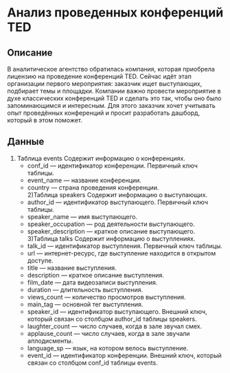 # Анализ проведенных конференций TED

## Описание
В аналитическое агентство обратилась компания, которая приобрела лицензию на проведение конференций TED. Сейчас идёт этап организации первого мероприятия: заказчик ищет выступающих, подбирает темы и площадки. Компании важно провести мероприятие в духе классических конференций TED и сделать это так, чтобы оно было запоминающимся и интересным. Для этого заказчик хочет учитывать опыт проведённых конференций и просит разработать дашборд, который в этом поможет.

## Данные
1) Таблица events
Содержит информацию о конференциях.
    - conf_id — идентификатор конференции. Первичный ключ таблицы.
    - event_name — название конференции.
    - country — страна проведения конференции.  
2)Таблица speakers
Содержит информацию о выступающих.
    - author_id — идентификатор выступающего. Первичный ключ таблицы.
    - speaker_name — имя выступающего.
    - speaker_occupation — род деятельности выступающего.
    - speaker_description — краткое описание выступающего.
3)Таблица talks
Содержит информацию о выступлениях.
    - talk_id — идентификатор выступления. Первичный ключ таблицы.
    - url — интернет-ресурс, где выступление находится в открытом доступе.
    - title — название выступления.
    - description — краткое описание выступления.
    - film_date — дата видеозаписи выступления.
    - duration — длительность выступления.
    - views_count — количество просмотров выступления.
    - main_tag — основной тег выступления.
    - speaker_id — идентификатор выступающего. Внешний ключ, который связан со столбцом author_id таблицы speakers.
    - laughter_count — число случаев, когда в зале звучал смех.
    - applause_count — число случаев, когда в зале звучали аплодисменты.
    - language_sp — язык, на котором велось выступление.
    - event_id — идентификатор конференции. Внешний ключ, который связан со столбцом conf_id таблицы events.


